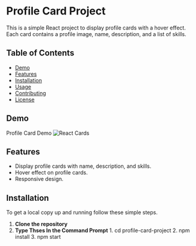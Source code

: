 # Profile Card Project

This is a simple React project to display profile cards with a hover effect. Each card contains a profile image, name, description, and a list of skills.

## Table of Contents
- [Demo](#demo)
- [Features](#features)
- [Installation](#installation)
- [Usage](#usage)
- [Contributing](#contributing)
- [License](#license)

## Demo

Profile Card Demo
![React Cards](https://github.com/user-attachments/assets/ad3c12c6-8135-4aed-b2ec-cebcb2e7ec74)

## Features

- Display profile cards with name, description, and skills.
- Hover effect on profile cards.
- Responsive design.

## Installation

To get a local copy up and running follow these simple steps.

1. **Clone the repository**
2. **Type Thses In the Command Prompt**
       1. cd profile-card-project
       2. npm install
       3. npm start

